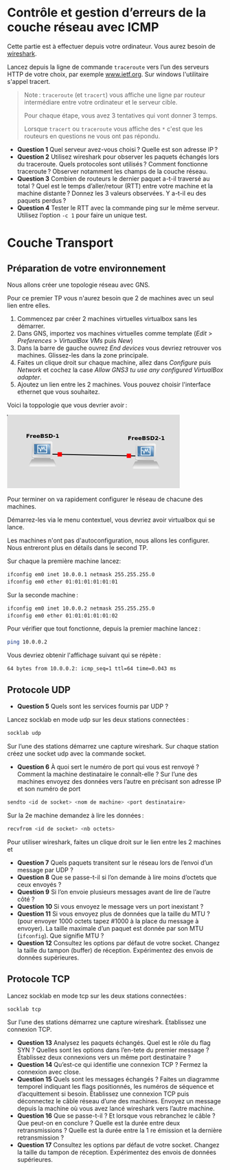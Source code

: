 # Contrôle et gestion d’erreurs de la couche réseau avec ICMP

Cette partie est à effectuer depuis votre ordinateur. Vous aurez besoin de [wireshark](https://www.wireshark.org/).

Lancez depuis la ligne de commande `traceroute` vers l’un des serveurs HTTP de votre choix, par exemple www.ietf.org.
Sur windows l'utilitaire s'appel tracert.

> Note : `traceroute` (et `tracert`) vous affiche une ligne par routeur intermédiare entre votre ordinateur et le serveur cible.
>
> Pour chaque étape, vous avez 3 tentatives qui vont donner 3 temps.
>
> Lorsque `tracert` ou `traceroute` vous affiche des `*` c'est que les routeurs en questions ne vous ont pas répondu.

- **Question 1** Quel serveur avez-vous choisi ? Quelle est son adresse IP ?
- **Question 2** Utilisez wireshark pour observer les paquets échangés lors du traceroute. Quels protocoles sont utilisés ? Comment fonctionne traceroute ? Observer notamment les champs de la couche réseau.
- **Question 3** Combien de routeurs le dernier paquet a-t-il traversé au total ? Quel est le temps d’aller/retour (RTT) entre votre machine et la machine distante ? Donnez les 3 valeurs observées. Y a-t-il eu des paquets perdus ?
- **Question 4** Tester le RTT avec la commande ping sur le même serveur. Utilisez l’option `-c 1` pour faire un unique test.

# Couche Transport

## Préparation de votre environnement

Nous allons créer une topologie réseau avec GNS.

Pour ce premier TP vous n'aurez besoin que 2 de machines avec un seul lien entre elles.

1. Commencez par créer 2 machines virtuelles virtualbox sans les démarrer.
2. Dans GNS, importez vos machines virtuelles comme template (_Edit_ > _Preferences_ > _VirtualBox VMs_ puis _New_)
3. Dans la barre de gauche ouvrez _End devices_ vous devriez retrouver vos machines. Glissez-les dans la zone principale.
4. Faites un clique droit sur chaque machine, allez dans _Configure_ puis _Network_ et cochez la case _Allow GNS3 tu use any configured VirtualBox adapter_.
5. Ajoutez un lien entre les 2 machines. Vous pouvez choisir l'interface ethernet que vous souhaitez.

Voici la toppologie que vous devrier avoir :

![topologie](gns.png)

Pour terminer on va rapidement configurer le réseau de chacune des machines.

Démarrez-les via le menu contextuel, vous devriez avoir virtualbox qui se lance.

Les machines n'ont pas d'autoconfiguration, nous allons les configurer. Nous entreront plus en détails dans le second TP.

Sur chaque la première machine lancez:

```sh
ifconfig em0 inet 10.0.0.1 netmask 255.255.255.0
ifconfig em0 ether 01:01:01:01:01:01
```

Sur la seconde machine :

```sh
ifconfig em0 inet 10.0.0.2 netmask 255.255.255.0
ifconfig em0 ether 01:01:01:01:01:02
```

Pour vérifier que tout fonctionne, depuis la premier machine lancez :

```sh
ping 10.0.0.2
```

Vous devriez obtenir l'affichage suivant qui se répète :

```
64 bytes from 10.0.0.2: icmp_seq=1 ttl=64 time=0.043 ms
```

## Protocole UDP

- **Question 5** Quels sont les services fournis par UDP ?

Lancez socklab en mode udp sur les deux stations connectées :
```sh
socklab udp
```
Sur l’une des stations démarrez une capture wireshark. Sur chaque station créez une socket udp avec la commande socket.

- **Question 6** À quoi sert le numéro de port qui vous est renvoyé ? Comment la machine destinataire le connaı̂t-elle ?
Sur l’une des machines envoyez des données vers l’autre en précisant son adresse IP et son numéro de port
```sh
sendto <id de socket> <nom de machine> <port destinataire>
```
Sur la 2e machine demandez à lire les données :
```sh
recvfrom <id de socket> <nb octets>
```

Pour utiliser wireshark, faites un clique droit sur le lien entre les 2 machines et 

- **Question 7** Quels paquets transitent sur le réseau lors de l’envoi d’un message par UDP ?
- **Question 8** Que se passe-t-il si l’on demande à lire moins d’octets que ceux envoyés ?
- **Question 9** Si l’on envoie plusieurs messages avant de lire de l’autre côté ?
- **Question 10** Si vous envoyez le message vers un port inexistant ?
- **Question 11** Si vous envoyez plus de données que la taille du MTU ? (pour envoyer 1000 octets tapez #1000 à la place du message à envoyer). La taille maximale d’un paquet est donnée par son MTU (`ifconfig`). Que signifie MTU ?
- **Question 12** Consultez les options par défaut de votre socket. Changez la taille du tampon (buffer) de réception. Expérimentez des envois de données supérieures.

## Protocole TCP

Lancez socklab en mode tcp sur les deux stations connectées :
```sh
socklab tcp
```
Sur l’une des stations démarrez une capture wireshark. Établissez une connexion TCP.
- **Question 13** Analysez les paquets échangés. Quel est le rôle du flag SYN ? Quelles sont les options dans l’en-tete du premier message ?
Établissez deux connexions vers un même port destinataire ?
- **Question 14** Qu’est-ce qui identifie une connexion TCP ?
Fermez la connexion avec close.
- **Question 15** Quels sont les messages échangés ? Faites un diagramme temporel indiquant les flags positionnés, les numéros de séquence et d’acquittement si besoin.
Établissez une connexion TCP puis déconnectez le câble réseau d’une des machines. Envoyez un message depuis la machine où vous avez lancé wireshark vers l’autre machine.
- **Question 16** Que se passe-t-il ? Et lorsque vous rebranchez le câble ? Que peut-on en conclure ? Quelle est la durée entre deux retransmissions ? Quelle est la durée entre la 1 re émission et la dernière retransmission ?
- **Question 17** Consultez les options par défaut de votre socket. Changez la taille du tampon de réception.
Expérimentez des envois de données supérieures.